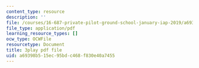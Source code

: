 ```yaml
---
content_type: resource
description: ''
file: /courses/16-687-private-pilot-ground-school-january-iap-2019/a69398b515ec95bdc468f830e40a7455_AYF3spOVbBk.pdf
file_type: application/pdf
learning_resource_types: []
ocw_type: OCWFile
resourcetype: Document
title: 3play pdf file
uid: a69398b5-15ec-95bd-c468-f830e40a7455
---
```

